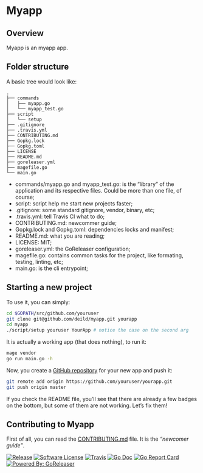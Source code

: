 # Myapp

## Overview

Myapp is an myapp app.

## Folder structure

A basic tree would look like:

    .
    ├── commands
    │   ├── myapp.go
    │   └── myapp_test.go
    ├── script
    │   └── setup
    ├── .gitignore
    ├── .travis.yml
    ├── CONTRIBUTING.md
    ├── Gopkg.lock
    ├── Gopkg.toml
    ├── LICENSE
    ├── README.md
    ├── goreleaser.yml
    ├── magefile.go
    └── main.go

- commands/myapp.go and myapp_test.go: is the “library” of the application and its respective files. Could be more than one file, of course;
- script: script help me start new projects faster;
- .gitignore: some standard gitignore, vendor, binary, etc;
- .travis.yml: tell Travis CI what to do;
- CONTRIBUTING.md: newcommer guide;
- Gopkg.lock and Gopkg.toml: dependencies locks and manifest;
- README.md: what you are reading;
- LICENSE: MIT;
- goreleaser.yml: the GoReleaser configuration;
- magefile.go: contains common tasks for the project, like formating, testing, linting, etc;
- main.go: is the cli entrypoint;

## Starting a new project

To use it, you can simply:

```bash
cd $GOPATH/src/github.com/youruser
git clone git@github.com/deild/myapp.git yourapp
cd myapp
./script/setup youruser YourApp # notice the case on the second arg
```

It is actually a working app (that does nothing), to run it:

```bash
mage vendor
go run main.go -h
```

Now, you create a [GitHub repository](https://help.github.com/articles/create-a-repo/) for your new app and push it:

```bash
git remote add origin https://github.com/youruser/yourapp.git
git push origin master
```

If you check the README file, you’ll see that there are already a few badges on the bottom, but some of them are not working. Let’s fix them!

## Contributing to Myapp

First of all, you can read the [CONTRIBUTING.md](CONTRIBUTING.md) file. It is the _“newcomer guide”_.

[![Release](https://img.shields.io/github/release/deild/myapp.svg?style=flat-square)](https://github.com/deild/myapp/releases/latest)
[![Software License](https://img.shields.io/badge/license-MIT-brightgreen.svg?style=flat-square)](LICENSE)
[![Travis](https://img.shields.io/travis/deild/myapp.svg?style=flat-square)](https://travis-ci.org/deild/myapp)
[![Go Doc](https://img.shields.io/badge/godoc-reference-blue.svg?style=flat-square)](http://godoc.org/github.com/deild/myapp)
[![Go Report Card](https://goreportcard.com/badge/github.com/deild/myapp?style=flat-square)](https://goreportcard.com/report/github.com/deild/myapp)
[![Powered By: GoReleaser](https://img.shields.io/badge/powered%20by-goreleaser-green.svg?style=flat-square)](https://github.com/goreleaser)

